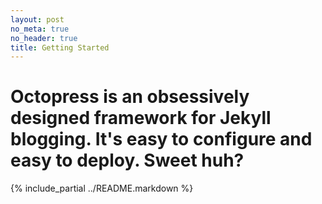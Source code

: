 ```yaml
---
layout: post
no_meta: true
no_header: true
title: Getting Started
---
```

<h1 class="feature">
Octopress is an obsessively designed framework for Jekyll blogging. It's easy to configure and easy to deploy. Sweet huh?
</h1>

{% include_partial ../README.markdown %}
